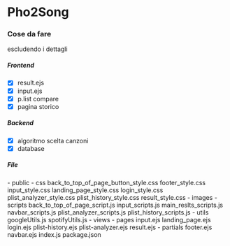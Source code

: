 # Pho2Song
### Cose da fare
escludendo i dettagli
##### Frontend
- [x] result.ejs
- [x] input.ejs
- [x] p.list compare
- [x] pagina storico
##### Backend
- [x] algoritmo scelta canzoni
- [x] database

##### File

\- public
    \- css
        back_to_top_of_page_button_style.css
        footer_style.css
        input_style.css
        landing_page_style.css
        login_style.css
        plist_analyzer_style.css
        plist_history_style.css
        result_style.css
    \- images
    \- scripts
        back_to_top_of_page_script.js
        input_scripts.js
        main_reslts_scripts.js
        navbar_scripts.js
        plist_analyzer_scripts.js
        plist_history_scripts.js
\- utils
    googleUtils.js
    spotifyUtils.js
\- views
    \- pages
        input.ejs
        landing_page.ejs
        login.ejs
        plist-history.ejs
        plist-analyzer.ejs
        result.ejs
    \- partials
        footer.ejs
        navbar.ejs
index.js
package.json

